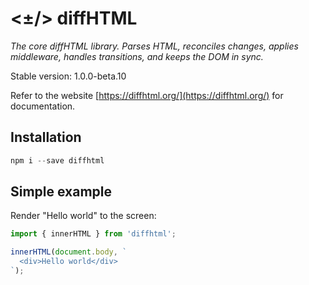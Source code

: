 # <±/> diffHTML

*The core diffHTML library. Parses HTML, reconciles changes, applies
middleware, handles transitions, and keeps the DOM in sync.*

Stable version: 1.0.0-beta.10

Refer to the website [https://diffhtml.org/](https://diffhtml.org/) for
documentation.

## Installation

``` javascript
npm i --save diffhtml
```

## Simple example

Render "Hello world" to the screen:

```javascript
import { innerHTML } from 'diffhtml';

innerHTML(document.body, `
  <div>Hello world</div>
`);
```
